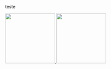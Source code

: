 
teste
 <div>
  <a href="https://github.com/dllack">
  <img height="160em" src="https://github-readme-stats.vercel.app/api?username=dllack&show_icons=true&theme=midnight-purple&include_all_commits=true&count_private=true"/>

  <img height="160em" src="https://github-readme-stats.vercel.app/api/top-langs/?username=dllack&layout=compact&langs_count=7&theme=midnight-purple"/>
</div>

<div style="display: inline_block"><br>
